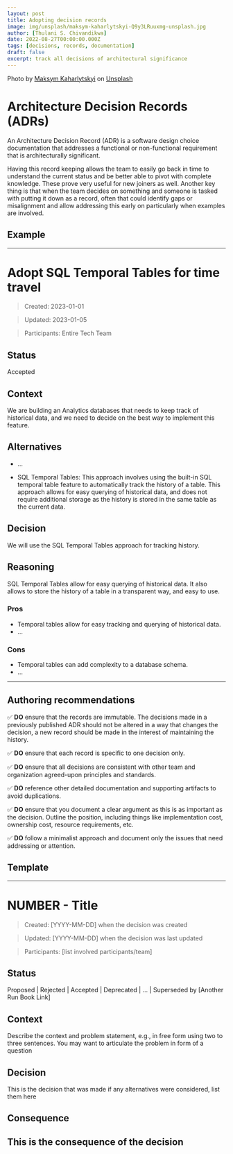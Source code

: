 ```yaml
---
layout: post
title: Adopting decision records
image: img/unsplash/maksym-kaharlytskyi-Q9y3LRuuxmg-unsplash.jpg
author: [Thulani S. Chivandikwa]
date: 2022-08-27T00:00:00.000Z
tags: [decisions, records, documentation]
draft: false
excerpt: track all decisions of architectural significance
---
```


Photo by <a href="https://unsplash.com/@qwitka?utm_source=unsplash&utm_medium=referral&utm_content=creditCopyText">Maksym Kaharlytskyi</a> on <a href="https://unsplash.com/photos/Q9y3LRuuxmg?utm_source=unsplash&utm_medium=referral&utm_content=creditCopyText">Unsplash</a>

# Architecture Decision Records (ADRs)

An Architecture Decision Record (ADR) is a software design choice documentation that addresses a functional or non-functional requirement that is architecturally significant.

Having this record keeping allows the team to easily go back in time to understand the current status and be better able to pivot with complete knowledge. These prove very useful for new joiners as well. Another key thing is that when the team decides on something and someone is tasked with putting it down as a record, often that could identify gaps or misalignment and allow addressing this early on particularly when examples are involved.


## Example

---
# Adopt SQL Temporal Tables for time travel

> Created: 2023-01-01

> Updated: 2023-01-05

> Participants: Entire Tech Team

## Status

Accepted

## Context


We are building an Analytics databases that needs to keep track of historical data, and we need to decide on the best way to implement this feature.

## Alternatives

- ...

- SQL Temporal Tables: This approach involves using the built-in SQL temporal table feature to automatically track the history of a table. This approach allows for easy querying of historical data, and does not require additional storage as the history is stored in the same table as the current data.

## Decision

We will use the SQL Temporal Tables approach for tracking history.

## Reasoning

SQL Temporal Tables allow for easy querying of historical data. It also allows to store the history of a table in a transparent way, and easy to use.

### Pros

- Temporal tables allow for easy tracking and querying of historical data.
- ...

### Cons

- Temporal tables can add complexity to a database schema.
- ...
---

## Authoring recommendations

✅ **DO** ensure that the records are immutable. The decisions made in a previously published ADR should not be altered in a way that changes the decision, a new record should be made in the interest of maintaining the history.

✅ **DO** ensure that each record is specific to one decision only.

✅ **DO** ensure that all decisions are consistent with other team and organization agreed-upon principles and standards.

✅ **DO** reference other detailed documentation and supporting artifacts to avoid duplications.

✅ **DO** ensure that you document a clear argument as this is as important as the decision. Outline the position, including things like implementation cost, ownership cost, resource requirements, etc.

✅ **DO** follow a minimalist approach and document only the issues that need addressing or attention.

## Template

---
# NUMBER - Title

> Created: [YYYY-MM-DD] when the decision was created

> Updated: [YYYY-MM-DD] when the decision was last updated

> Participants: [list involved participants/team]

## Status

Proposed | Rejected | Accepted | Deprecated | … | Superseded by [Another Run Book Link]

## Context

Describe the context and problem statement, e.g., in free form using two to three sentences. You may want to articulate the problem in form of a question

## Decision

This is the decision that was made if any alternatives were considered, list them here

## Consequence

This is the consequence of the decision
---
